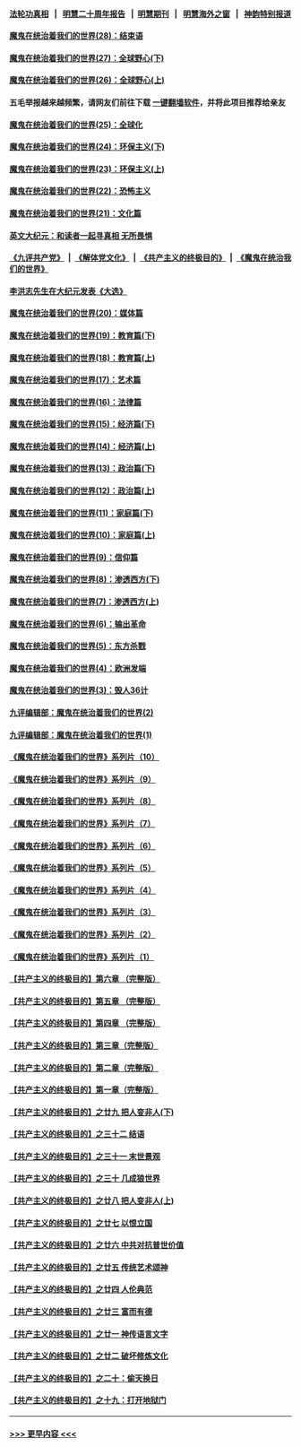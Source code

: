 #### [法轮功真相](https://github.com/gfw-breaker/truth/blob/master/README.md?t=0) &nbsp;&nbsp;|&nbsp;&nbsp; [明慧二十周年报告](https://github.com/gfw-breaker/mh-reports/blob/master/README.md?t=0) &nbsp;&nbsp;|&nbsp;&nbsp;[明慧期刊](https://github.com/gfw-breaker/mh-qikan) &nbsp;&nbsp;|&nbsp;&nbsp; [明慧海外之窗](https://github.com/gfw-breaker/mh-news/blob/master/README.md?t=0) &nbsp;&nbsp;|&nbsp;&nbsp; [神韵特别报道](https://github.com/gfw-breaker/mh-news/blob/master/shenyun.md?t=0)
#### [魔鬼在统治着我们的世界(28)：结束语](../pages/nsc422/n10936246.md?t=07181901) 
#### [魔鬼在统治着我们的世界(27)：全球野心(下)](../pages/nsc422/n10928319.md?t=07181901) 
#### [魔鬼在统治着我们的世界(26)：全球野心(上)](../pages/nsc422/n10900318.md?t=07181901) 
#### 五毛举报越来越频繁，请网友们前往下载 [一键翻墙软件](https://github.com/gfw-breaker/ssr-accounts)，并将此项目推荐给亲友
#### [魔鬼在统治着我们的世界(25)：全球化](../pages/nsc422/n10788205.md?t=07181901) 
#### [魔鬼在统治着我们的世界(24)：环保主义(下)](../pages/nsc422/n10695307.md?t=07181901) 
#### [魔鬼在统治着我们的世界(23)：环保主义(上)](../pages/nsc422/n10688613.md?t=07181901) 
#### [魔鬼在统治着我们的世界(22)：恐怖主义](../pages/nsc422/n10614727.md?t=07181901) 
#### [魔鬼在统治着我们的世界(21)：文化篇](../pages/nsc422/n10597706.md?t=07181901) 
#### [英文大纪元：和读者一起寻真相 无所畏惧](../pages/nsc422/n12542027.md?t=07181901) 
#### [《九评共产党》](https://github.com/begood0513/9ping.md/blob/master/README.md) &nbsp;|&nbsp; [《解体党文化》](../../../../jtdwh.md/blob/master/README.md)  &nbsp;|&nbsp; [《共产主义的终极目的》](../../../../gczydzjmd.md/blob/master/README.md) &nbsp;|&nbsp; [《魔鬼在统治我们的世界》](../../../../mgztzwmdsj.md/blob/master/README.md) 
#### [李洪志先生在大纪元发表《大选》](../pages/nsc422/n12534746.md?t=07181901) 
#### [魔鬼在统治着我们的世界(20)：媒体篇](../pages/nsc422/n10586579.md?t=07181901) 
#### [魔鬼在统治着我们的世界(19)：教育篇(下)](../pages/nsc422/n10564808.md?t=07181901) 
#### [魔鬼在统治着我们的世界(18)：教育篇(上)](../pages/nsc422/n10526970.md?t=07181901) 
#### [魔鬼在统治着我们的世界(17)：艺术篇](../pages/nsc422/n10499093.md?t=07181901) 
#### [魔鬼在统治着我们的世界(16)：法律篇](../pages/nsc422/n10485969.md?t=07181901) 
#### [魔鬼在统治着我们的世界(15)：经济篇(下)](../pages/nsc422/n10469975.md?t=07181901) 
#### [魔鬼在统治着我们的世界(14)：经济篇(上)](../pages/nsc422/n10457370.md?t=07181901) 
#### [魔鬼在统治着我们的世界(13)：政治篇(下)](../pages/nsc422/n10448270.md?t=07181901) 
#### [魔鬼在统治着我们的世界(12)：政治篇(上)](../pages/nsc422/n10444576.md?t=07181901) 
#### [魔鬼在统治着我们的世界(11)：家庭篇(下)](../pages/nsc422/n10440961.md?t=07181901) 
#### [魔鬼在统治着我们的世界(10)：家庭篇(上)](../pages/nsc422/n10435448.md?t=07181901) 
#### [魔鬼在统治着我们的世界(9)：信仰篇](../pages/nsc422/n10432159.md?t=07181901) 
#### [魔鬼在统治着我们的世界(8)：渗透西方(下)](../pages/nsc422/n10429603.md?t=07181901) 
#### [魔鬼在统治着我们的世界(7)：渗透西方(上)](../pages/nsc422/n10426013.md?t=07181901) 
#### [魔鬼在统治着我们的世界(6)：输出革命](../pages/nsc422/n10421536.md?t=07181901) 
#### [魔鬼在统治着我们的世界(5)：东方杀戮](../pages/nsc422/n10417707.md?t=07181901) 
#### [魔鬼在统治着我们的世界(4)：欧洲发端](../pages/nsc422/n10414890.md?t=07181901) 
#### [魔鬼在统治着我们的世界(3)：毁人36计](../pages/nsc422/n10411583.md?t=07181901) 
#### [九评编辑部：魔鬼在统治着我们的世界(2)](../pages/nsc422/n10410036.md?t=07181901) 
#### [九评编辑部：魔鬼在统治着我们的世界(1)](../pages/nsc422/n10406825.md?t=07181901) 
#### [《魔鬼在统治着我们的世界》系列片（10）](../pages/nsc422/n12292670.md?t=07181901) 
#### [《魔鬼在统治着我们的世界》系列片（9）](../pages/nsc422/n12290859.md?t=07181901) 
#### [《魔鬼在统治着我们的世界》系列片（8）](../pages/nsc422/n12287445.md?t=07181901) 
#### [《魔鬼在统治着我们的世界》系列片（7）](../pages/nsc422/n12283425.md?t=07181901) 
#### [《魔鬼在统治着我们的世界》系列片（6）](../pages/nsc422/n12282314.md?t=07181901) 
#### [《魔鬼在统治着我们的世界》系列片（5）](../pages/nsc422/n12281419.md?t=07181901) 
#### [《魔鬼在统治着我们的世界》系列片（4）](../pages/nsc422/n12274024.md?t=07181901) 
#### [《魔鬼在统治着我们的世界》系列片（3）](../pages/nsc422/n12271322.md?t=07181901) 
#### [《魔鬼在统治着我们的世界》系列片（2）](../pages/nsc422/n12269049.md?t=07181901) 
#### [《魔鬼在统治着我们的世界》系列片（1）](../pages/nsc422/n12267575.md?t=07181901) 
#### [【共产主义的终极目的】第六章 （完整版）](../pages/nsc422/n11428913.md?t=07181901) 
#### [【共产主义的终极目的】第五章 （完整版）](../pages/nsc422/n11428912.md?t=07181901) 
#### [【共产主义的终极目的】第四章 （完整版）](../pages/nsc422/n11428907.md?t=07181901) 
#### [【共产主义的终极目的】第三章（完整版）](../pages/nsc422/n11428848.md?t=07181901) 
#### [【共产主义的终极目的】第二章（完整版）](../pages/nsc422/n11428831.md?t=07181901) 
#### [【共产主义的终极目的】第一章（完整版）](../pages/nsc422/n11417651.md?t=07181901) 
#### [【共产主义的终极目的】之廿九 把人变非人(下)](../pages/nsc422/n11344140.md?t=07181901) 
#### [【共产主义的终极目的】之三十二 结语](../pages/nsc422/n11360535.md?t=07181901) 
#### [【共产主义的终极目的】之三十一 末世景观](../pages/nsc422/n11351129.md?t=07181901) 
#### [【共产主义的终极目的】之三十 几成狼世界](../pages/nsc422/n11348280.md?t=07181901) 
#### [【共产主义的终极目的】之廿八 把人变非人(上)](../pages/nsc422/n11340492.md?t=07181901) 
#### [【共产主义的终极目的】之廿七 以恨立国](../pages/nsc422/n11336944.md?t=07181901) 
#### [【共产主义的终极目的】之廿六 中共对抗普世价值](../pages/nsc422/n11324785.md?t=07181901) 
#### [【共产主义的终极目的】之廿五 传统艺术颂神](../pages/nsc422/n11296396.md?t=07181901) 
#### [【共产主义的终极目的】之廿四 人伦典范](../pages/nsc422/n11296397.md?t=07181901) 
#### [【共产主义的终极目的】之廿三 富而有德](../pages/nsc422/n11283598.md?t=07181901) 
#### [【共产主义的终极目的】之廿一 神传语言文字](../pages/nsc422/n11263265.md?t=07181901) 
#### [【共产主义的终极目的】之廿二 破坏修炼文化](../pages/nsc422/n11245728.md?t=07181901) 
#### [【共产主义的终极目的】之二十：偷天换日](../pages/nsc422/n11238846.md?t=07181901) 
#### [【共产主义的终极目的】之十九：打开地狱门](../pages/nsc422/n11206376.md?t=07181901) 

----
#### [ >>> 更早内容 <<< ](../indexes/nsc422-earlier.md)
